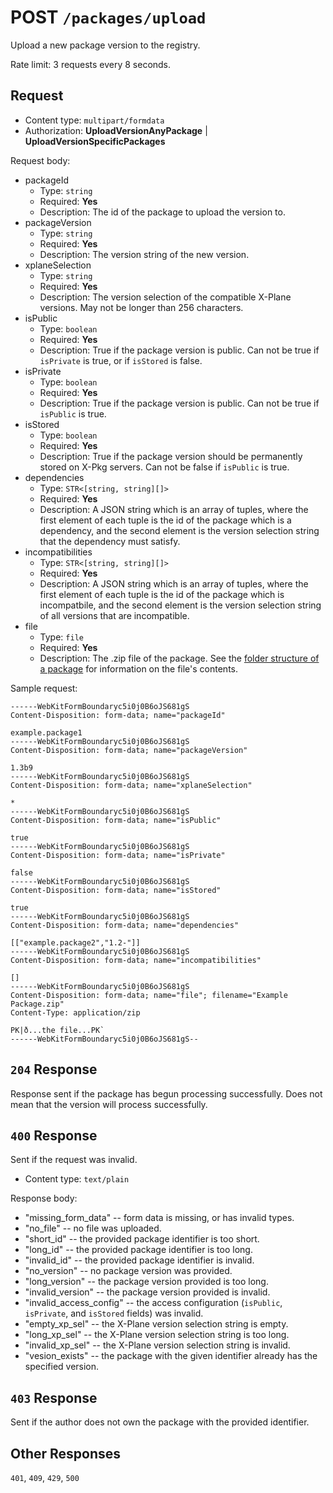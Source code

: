 # POST `/packages/upload`

Upload a new package version to the registry.

Rate limit: 3 requests every 8 seconds.

## Request

- Content type: `multipart/formdata`
- Authorization: **UploadVersionAnyPackage** | **UploadVersionSpecificPackages**

Request body:

- packageId
  - Type: `string`
  - Required: **Yes**
  - Description: The id of the package to upload the version to.
- packageVersion
  - Type: `string`
  - Required: **Yes**
  - Description: The version string of the new version.
- xplaneSelection
  - Type: `string`
  - Required: **Yes**
  - Description: The version selection of the compatible X-Plane versions. May not be longer than 256 characters.
- isPublic
  - Type: `boolean`
  - Required: **Yes**
  - Description: True if the package version is public. Can not be true if `isPrivate` is true, or if `isStored` is false.
- isPrivate
  - Type: `boolean`
  - Required: **Yes**
  - Description: True if the package version is public. Can not be true if `isPublic` is true.
- isStored
  - Type: `boolean`
  - Required: **Yes**
  - Description: True if the package version should be permanently stored on X-Pkg servers. Can not be false if `isPublic` is true.
- dependencies
  - Type: `STR<[string, string][]>`
  - Required: **Yes**
  - Description: A JSON string which is an array of tuples, where the first element of each tuple is the id of the package which is a dependency, and the second element is the version selection string that the dependency must satisfy.
- incompatibilities
  - Type: `STR<[string, string][]>`
  - Required: **Yes**
  - Description: A JSON string which is an array of tuples, where the first element of each tuple is the id of the package which is incompatbile, and the second element is the version selection string of all versions that are incompatible.
- file
  - Type: `file`
  - Required: **Yes**
  - Description: The .zip file of the package. See the [folder structure of a package](/package-developers/packaging.md) for information on the file's contents.

Sample request:

```formdata
------WebKitFormBoundaryc5i0j0B6oJS681gS
Content-Disposition: form-data; name="packageId"

example.package1
------WebKitFormBoundaryc5i0j0B6oJS681gS
Content-Disposition: form-data; name="packageVersion"

1.3b9
------WebKitFormBoundaryc5i0j0B6oJS681gS
Content-Disposition: form-data; name="xplaneSelection"

*
------WebKitFormBoundaryc5i0j0B6oJS681gS
Content-Disposition: form-data; name="isPublic"

true
------WebKitFormBoundaryc5i0j0B6oJS681gS
Content-Disposition: form-data; name="isPrivate"

false
------WebKitFormBoundaryc5i0j0B6oJS681gS
Content-Disposition: form-data; name="isStored"

true
------WebKitFormBoundaryc5i0j0B6oJS681gS
Content-Disposition: form-data; name="dependencies"

[["example.package2","1.2-"]]
------WebKitFormBoundaryc5i0j0B6oJS681gS
Content-Disposition: form-data; name="incompatibilities"

[]
------WebKitFormBoundaryc5i0j0B6oJS681gS
Content-Disposition: form-data; name="file"; filename="Example Package.zip"
Content-Type: application/zip

PK|ð...the file...PK`
------WebKitFormBoundaryc5i0j0B6oJS681gS--
```

## `204` Response

Response sent if the package has begun processing successfully. Does not mean that the version will process successfully.

## `400` Response

Sent if the request was invalid.

- Content type: `text/plain`

Response body:

- "missing_form_data" -- form data is missing, or has invalid types.
- "no_file" -- no file was uploaded.
- "short_id" -- the provided package identifier is too short.
- "long_id" -- the provided package identifier is too long.
- "invalid_id" -- the provided package identifier is invalid.
- "no_version" -- no package version was provided.
- "long_version" -- the package version provided is too long.
- "invalid_version" -- the package version provided is invalid.
- "invalid_access_config" -- the access configuration (`isPublic`, `isPrivate`, and `isStored` fields) was invalid.
- "empty_xp_sel" -- the X-Plane version selection string is empty.
- "long_xp_sel" -- the X-Plane version selection string is too long.
- "invalid_xp_sel" -- the X-Plane version selection string is invalid.
- "vesion_exists" -- the package with the given identifier already has the specified version.

## `403` Response

Sent if the author does not own the package with the provided identifier.

## Other Responses

`401`, `409`, `429`, `500`
